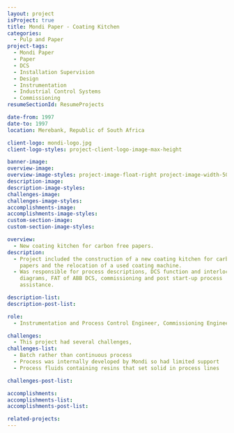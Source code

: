 ```yaml
---
layout: project
isProject: true
title: Mondi Paper - Coating Kitchen
categories:
  - Pulp and Paper
project-tags:
  - Mondi Paper
  - Paper
  - DCS
  - Installation Supervision
  - Design
  - Instrumentation
  - Industrial Control Systems
  - Commissioning
resumeSectionId: ResumeProjects

date-from: 1997
date-to: 1997
location: Merebank, Republic of South Africa

client-logo: mondi-logo.jpg
client-logo-styles: project-client-logo-image-max-height

banner-image:
overview-image:
overview-image-styles: project-image-float-right project-image-width-50
description-image:
description-image-styles:
challenges-image:
challenges-image-styles:
accomplishments-image:
accomplishments-image-styles:
custom-section-image:
custom-section-image-styles:

overview:
  - New coating kitchen for carbon free papers.
description:
  - Project included the construction of a new coating kitchen for carbon free
    papers and the relocation of a used coating machine.
  - Was responsible for process descriptions, DCS function and interlocking
    diagrams, FAT of ABB DCS, commissioning and post start-up process
    assistance.

description-list:
description-post-list:

role:
  - Instrumentation and Process Control Engineer, Commissioning Engineer

challenges:
  - This project had several challenges,
challenges-list:    
  - Batch rather than continuous process
  - Process was internally developed by Mondi so had limited support
  - Process fluids containing resins that set solid in process lines

challenges-post-list:    

accomplishments:
accomplishments-list:    
accomplishments-post-list:    

related-projects:
---
```

